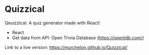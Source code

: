 # Quizzical
Qeuizzical: A quiz generator made with React!

- React
- Get data from API: Open Trivia Database (https://opentdb.com/)

Link to a live version:
https://murchelon.github.io/Quizzical/
